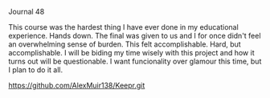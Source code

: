 Journal 48

This course was the hardest thing I have ever done in my educational experience. Hands down. The final was given to us and I for once didn't feel an overwhelming sense of burden. This felt accomplishable. Hard, but accomplishable. I will be biding my time wisely with this project and how it turns out will be questionable. I want funcionality over glamour this time, but I plan to do it all. 

https://github.com/AlexMuir138/Keepr.git
